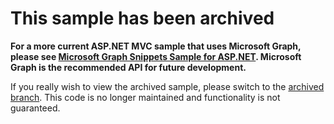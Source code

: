 # This sample has been archived

**For a more current ASP.NET MVC sample that uses Microsoft Graph, please see [Microsoft Graph Snippets Sample for ASP.NET](https://github.com/microsoftgraph/aspnet-snippets-sample). Microsoft Graph is the recommended API for future development.**

If you really wish to view the archived sample, please switch to the [archived branch](https://github.com/Azure-Samples/active-directory-dotnet-graphapi-web/tree/archived). This code is no longer maintained and functionality is not guaranteed.
